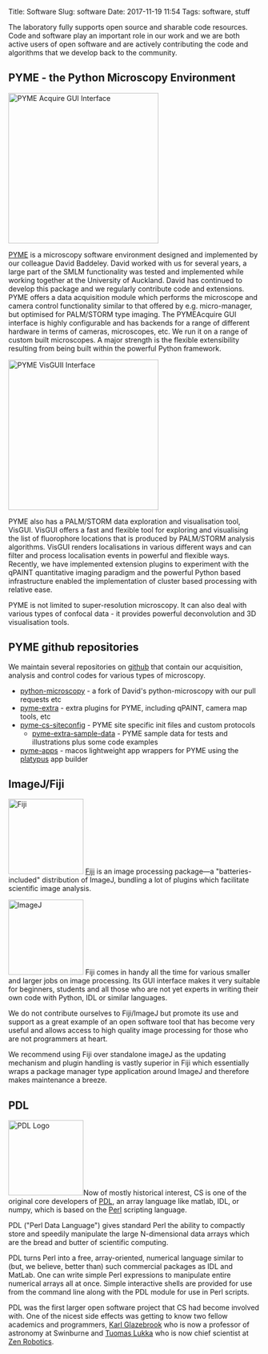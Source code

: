 Title: Software
Slug: software
Date: 2017-11-19 11:54
Tags: software, stuff

The laboratory fully supports open source and sharable code
resources. Code and software play an important role in our work and we
are both active users of open software and are actively contributing
the code and algorithms that we develop back to the community.

## PYME - the Python Microscopy Environment

<img class="img-left" width="300"
src="{static}/images/software/PYMEacquire.png" alt="PYME Acquire GUI
Interface"/>

[PYME](http://python-microscopy.org/) is a microscopy
software environment designed and implemented by our colleague David
Baddeley. David worked with us for several years, a large part of
the SMLM functionality was tested and implemented while working
together at the University of Auckland. David has continued to develop
this package and we regularly contribute code and extensions. PYME
offers a data acquisition module which performs the microscope and
camera control functionality similar to that offered by
e.g. micro-manager, but optimised for PALM/STORM type imaging. The
PYMEAcquire GUI interface is highly configurable and has backends for
a range of different hardware in terms of cameras, microscopes,
etc. We run it on a range of custom built microscopes. A major
strength is the flexible extensibility resulting from being built
within the powerful Python framework.

<img class="img-right" width="300"
src="{static}/images/software/PYMEvisgui.png" alt="PYME VisGUII Interface"/>

PYME also has a PALM/STORM data exploration and visualisation tool,
VisGUI. VisGUI offers a fast and flexible tool for exploring and
visualising the list of fluorophore locations that is produced by
PALM/STORM analysis algorithms. VisGUI renders localisations in various
different ways and can filter and process localisation events in
powerful and flexible ways. Recently, we have implemented extension
plugins to experiment with the qPAINT quantitative imaging paradigm
and the powerful Python based infrastructure enabled the
implementation of cluster based processing with relative ease.

PYME is not limited to super-resolution microscopy. It can also deal
with various types of confocal data - it provides powerful
deconvolution and 3D visualisation tools.

## PYME github repositories

We maintain several repositories on [github](https://github.com/)
that contain our acquisition, analysis and control codes for various
types of microscopy.

* <i class="fa fa-github fa-lg"></i>
  [python-microscopy](https://github.com/csoeller/python-microscopy) -
  a fork of David's python-microscopy with our pull requests etc
* <i class="fa fa-github fa-lg"></i>
  [pyme-extra](https://github.com/csoeller/PYME-extra) -
  extra plugins for PYME, including qPAINT, camera map tools, etc
* <i class="fa fa-github fa-lg"></i>
  [pyme-cs-siteconfig](https://github.com/csoeller/PYME-cs-siteconfig) -
  PYME site specific init files and custom protocols
  * <i class="fa fa-github fa-lg"></i>
  [pyme-extra-sample-data](https://github.com/csoeller/PYME-extra-sample-data) -
  PYME sample data for tests and illustrations plus some code examples
* <i class="fa fa-github fa-lg"></i>
  [pyme-apps](https://github.com/csoeller/PYME-apps) -
  macos lightweight app wrappers for PYME using the
  [platypus](http://www.sveinbjorn.org/platypus) app builder


## ImageJ/Fiji

<img class="img-left" width="150"
src="{static}/images/software/fiji.png" alt="Fiji"/> [Fiji](http://fiji.sc/)
is an image processing package—a "batteries-included" distribution of
ImageJ, bundling a lot of plugins which facilitate scientific image
analysis.

<img class="img-left" width="150"
src="{static}/images/software/Imagej2-icon.png" alt="ImageJ"/> Fiji comes in
handy all the time for various smaller and larger jobs on image
processing. Its GUI interface makes it very suitable for beginners,
students and all those who are not yet experts in writing their own
code with Python, IDL or similar languages.

We do not contribute ourselves to Fiji/ImageJ but promote its use and
support as a great example of an open software tool that has become
very useful and allows access to high quality image processing for
those who are not programmers at heart.

We recommend using Fiji over standalone imageJ as the updating
mechanism and plugin handling is vastly superior in Fiji which
essentially wraps a package manager type application around ImageJ and
therefore makes maintenance a breeze.

## PDL

<img class="img-left" width="150"
src="{static}/images/software/PerlDL-logopic.png" alt="PDL Logo"/>Now of
mostly historical interest, CS is one of the original core developers
of [PDL](http://pdl.perl.org/), an array language like matlab, IDL, or
numpy, which is based on the [Perl](http://www.perl.org/) scripting
language.

PDL ("Perl Data Language") gives standard Perl the ability to
compactly store and speedily manipulate the large N-dimensional data
arrays which are the bread and butter of scientific computing.

PDL turns Perl into a free, array-oriented, numerical language similar
to (but, we believe, better than) such commercial packages as IDL and
MatLab. One can write simple Perl expressions to manipulate entire
numerical arrays all at once. Simple interactive shells are provided
for use from the command line along with the PDL module for use in
Perl scripts.

PDL was the first larger open software project that CS had become
involved with. One of the nicest side effects was getting to know two
fellow academics and programmers,
[Karl Glazebrook](http://astronomy.swin.edu.au/~karl) who is now a
professor of astronomy at Swinburne and
[Tuomas Lukka](http://www.linkedin.com/in/tuomas-j-lukka-013abb3/) who
is now chief scientist at [Zen Robotics](http://zenrobotics.com/).

